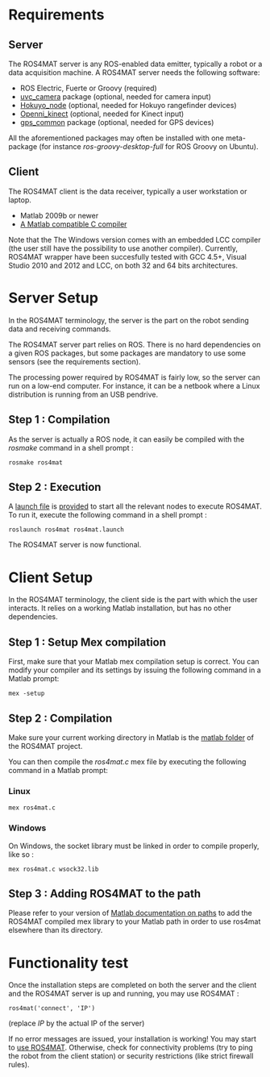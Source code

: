 

# Requirements #

## Server ##

The ROS4MAT server is any ROS-enabled data emitter, typically a robot or a data acquisition machine. A ROS4MAT server needs the following software:

  * ROS Electric, Fuerte or Groovy (required)
  * [uvc\_camera](http://www.ros.org/wiki/uvc_camera) package (optional, needed for camera input)
  * [Hokuyo\_node](http://www.ros.org/wiki/hokuyo_node) (optional, needed for Hokuyo rangefinder devices)
  * [Openni\_kinect](http://www.ros.org/wiki/openni_kinect) (optional, needed for Kinect input)
  * [gps\_common](http://www.ros.org/wiki/gps_common) package (optional, needed for GPS devices)

All the aforementioned packages may often be installed with one meta-package (for instance _ros-groovy-desktop-full_ for ROS Groovy on Ubuntu).

## Client ##

The ROS4MAT client is the data receiver, typically a user workstation or laptop.

  * Matlab 2009b or newer
  * [A Matlab compatible C compiler](http://www.mathworks.com/support/compilers/R2013a/index.html)

Note that the The Windows version comes with an embedded LCC compiler (the user still have the possibility to use another compiler). Currently, ROS4MAT wrapper have been succesfully tested with GCC 4.5+, Visual Studio 2010 and 2012 and LCC, on both 32 and 64 bits architectures.

# Server Setup #

In the ROS4MAT terminology, the server is the part on the robot sending data and receiving commands.

The ROS4MAT server part relies on ROS. There is no hard dependencies on a given ROS packages, but some packages are mandatory to use some sensors (see the requirements section).

The processing power required by ROS4MAT is fairly low, so the server can run on a low-end computer. For instance, it can be a netbook where a Linux distribution is running from an USB pendrive.

## Step 1 : Compilation ##

As the server is actually a ROS node, it can easily be compiled with the _rosmake_ command in a shell prompt :

```
rosmake ros4mat
```

## Step 2 : Execution ##

A [launch file](http://www.ros.org/wiki/roslaunch) is [provided](https://code.google.com/p/ros4mat/source/browse/#hg%2Fros4mat) to start all the relevant nodes to execute ROS4MAT. To run it, execute the following command in a shell prompt :

```
roslaunch ros4mat ros4mat.launch
```

The ROS4MAT server is now functional.

# Client Setup #

In the ROS4MAT terminology, the client side is the part with which the user interacts. It relies on a working Matlab installation, but has no other dependencies.

## Step 1 : Setup Mex compilation ##

First, make sure that your Matlab mex compilation setup is correct. You can modify your compiler and its settings by issuing the following command in a Matlab prompt:

```
mex -setup
```

## Step 2 : Compilation ##

Make sure your current working directory in Matlab is the [matlab folder](https://code.google.com/p/ros4mat/source/browse/#hg%2Fmatlab) of the ROS4MAT project.

You can then compile the _ros4mat.c_ mex file by executing the following command in a Matlab prompt:

### Linux ###

```
mex ros4mat.c
```

### Windows ###

On Windows, the socket library must be linked in order to compile properly, like so :

```
mex ros4mat.c wsock32.lib
```

## Step 3 : Adding ROS4MAT to the path ##

Please refer to your version of [Matlab documentation on paths](http://www.mathworks.com/help/matlab/ref/path.html) to add the ROS4MAT compiled mex library to your Matlab path in order to use ros4mat elsewhere than its directory.

# Functionality test #

Once the installation steps are completed on both the server and the client and the ROS4MAT server is up and running, you may use ROS4MAT :

```
ros4mat('connect', 'IP')
```

(replace _IP_ by the actual IP of the server)

If no error messages are issued, your installation is working! You may start to [use ROS4MAT](FirstSteps.md). Otherwise, check for connectivity problems (try to ping the robot from the client station) or security restrictions (like strict firewall rules).